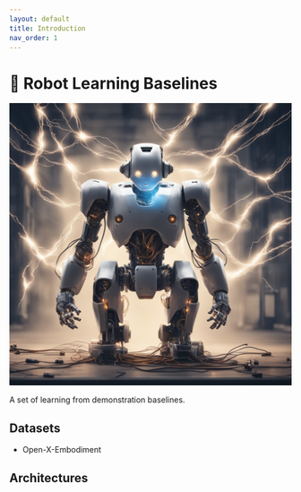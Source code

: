 ```yaml
---
layout: default
title: Introduction
nav_order: 1
---
```


# 🤖 Robot Learning Baselines

![](./assets/index/robot_learning.jpeg)

A set of learning from demonstration baselines.

## Datasets

* Open-X-Embodiment

## Architectures


